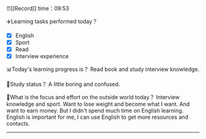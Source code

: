 ⏰[[Record]] time：09:53

✈️Learning tasks performed today？
- [x] English
- [x] Sport
- [x] Read
- [x] Interview experience

📊Today's learning progress is？
Read book and study interview knowledge.

📐Study status？
A little boring and confused.

💼What is the focus and effort on the outside world today？
Interview knowledge and sport. Want to lose weight and become what I want. And want to earn money.  But I didn't spend much time on English learning. English is important for me, I can use English to get more resources and contacts.

---